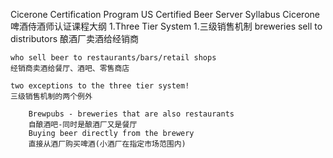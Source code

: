 Cicerone Certification Program US Certified Beer Server Syllabus
Cicerone啤酒侍酒师认证课程大纲
1.Three Tier System
1.三级销售机制
    breweries sell to distributors
    酿酒厂卖酒给经销商

    who sell beer to restaurants/bars/retail shops
    经销商卖酒给餐厅、酒吧、零售商店

    two exceptions to the three tier system!
    三级销售机制的两个例外

        Brewpubs - breweries that are also restaurants
        自酿酒吧-同时是酿酒厂又是餐厅
        Buying beer directly from the brewery
        直接从酒厂购买啤酒(小酒厂在指定市场范围内)
